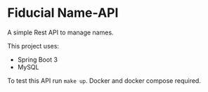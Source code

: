 # Fiducial Name-API

A simple Rest API to manage names.

This project uses:
- Spring Boot 3
- MySQL

To test this API run `make up`. Docker and docker compose required.